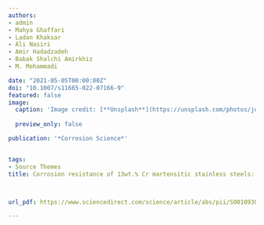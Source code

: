 ```yaml
---
authors:
- admin
- Mahya Ghaffari
- Ladan Khaksar
- Ali Nasiri
- Amir Hadadzadeh
- Babak Shalchi Amirkhiz
- M. Mohammadi

date: "2021-05-05T00:00:00Z"
doi: "10.1007/s11665-022-07166-9"
featured: false
image:
  caption: 'Image credit: [**Unsplash**](https://unsplash.com/photos/jdD8gXaTZsc)'
  
  preview_only: false

publication: '*Corrosion Science*'


tags:
- Source Themes
title: Corrosion resistance of 13wt.% Cr martensitic stainless steels: Additively manufactured CX versus wrought Ni-containing AISI 420



url_pdf: https://www.sciencedirect.com/science/article/abs/pii/S0010938X21001281

---
```


